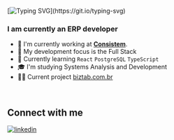 [![Typing SVG](https://readme-typing-svg.demolab.com?font=Fira+Code&pause=1000&color=CD7C24&width=437&lines=Hello,+nice+to+see+you+here!)](https://git.io/typing-svg)

<h3>I am currently an ERP developer</h3>

- 🏢 I'm currently working at **[Consistem](https://consistem.com.br/)**.
- 🔭 My development focus is the Full Stack
- 🌱 Currently learning `React` `PostgreSQL` `TypeScript`
- 🎓 I'm studying Systems Analysis and Development
- 👨‍💻 Current project [biztab.com.br](https://github.com/LeoAnders/biztab.com.br)
  
<br><div>
  
 ## Connect with me
<a href="https://www.linkedin.com/in/leonardo-anders-23706920a">
  <img align="center" src="https://img.shields.io/badge/-Leonardo%20Anders-05122A?style=flat&logo=linkedin" alt="linkedin"/>
</a>
</div>

